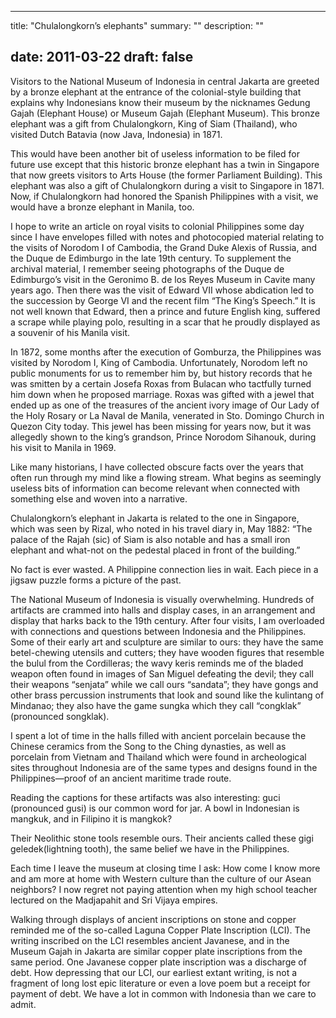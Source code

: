 
---
title: "Chulalongkorn’s elephants"
summary: ""
description: ""

date: 2011-03-22
draft: false
---

Visitors to the National Museum of Indonesia in central Jakarta are greeted by a bronze elephant at the entrance of the colonial-style building that explains why Indonesians know their museum by the nicknames Gedung Gajah (Elephant House) or Museum Gajah (Elephant Museum). This bronze elephant was a gift from Chulalongkorn, King of  Siam (Thailand), who visited Dutch Batavia (now Java, Indonesia) in  1871.

This would have been another bit of useless information to be filed for future use except that this historic bronze elephant has a twin in Singapore that now greets visitors to Arts House (the former Parliament Building). This elephant was also a gift of Chulalongkorn during a visit to Singapore in 1871. Now, if  Chulalongkorn had honored the Spanish Philippines with a visit, we would have a bronze elephant in Manila, too.

I hope to write an article on royal visits to  colonial Philippines some day since I have envelopes filled with notes and photocopied material relating to the visits of Norodom I of Cambodia, the Grand Duke Alexis of Russia, and the Duque de Edimburgo in the late 19th century. To supplement the archival material, I remember seeing photographs of the Duque de Edimburgo’s visit in the Geronimo B. de los Reyes Museum in Cavite many years ago. Then there was the visit of Edward VII whose abdication led to the succession by George VI and the recent film “The King’s Speech.” It is not well known that Edward, then a prince and future English king, suffered a scrape while playing polo, resulting in a scar that he proudly displayed as a souvenir of his Manila visit.

In 1872, some months after the execution of Gomburza, the Philippines was visited by Norodom I, King of Cambodia. Unfortunately, Norodom left no public monuments for us to remember him by, but history records that he was smitten by a certain Josefa Roxas from Bulacan who tactfully turned him down when he proposed marriage. Roxas was gifted with a jewel that ended up as one of the treasures of the ancient ivory image of Our Lady of the Holy Rosary or La Naval de Manila, venerated in Sto. Domingo Church in Quezon City today.  This jewel has been missing for years now, but it was allegedly shown to the king’s grandson, Prince Norodom Sihanouk, during his visit to Manila in 1969.

Like many historians, I have collected obscure facts over the years that often run through my mind like a flowing stream. What begins as seemingly useless bits of information can become relevant when connected with something else and woven into a narrative.

Chulalongkorn’s elephant in Jakarta is related to the one in Singapore, which was seen by Rizal, who noted in his travel diary in, May 1882: “The palace of the Rajah (sic) of Siam is also notable and has a small iron elephant and what-not on the pedestal placed in front of the building.”

No fact is ever wasted. A Philippine connection lies in wait.  Each piece in a jigsaw puzzle forms a picture of the past.

The National Museum of Indonesia is visually overwhelming. Hundreds  of artifacts are crammed into halls and display cases, in an arrangement and display that harks back to the 19th century. After four visits, I am overloaded with connections and questions between Indonesia and the  Philippines. Some of their early art and sculpture are similar to ours: they have the same betel-chewing utensils and cutters; they have  wooden figures that resemble the bulul from the Cordilleras; the wavy  keris reminds me of the bladed weapon often found in images of San  Miguel defeating the devil; they call their weapons “senjata”  while we call  ours “sandata”; they have gongs and other brass percussion instruments that look and sound like the kulintang of Mindanao;  they also have the game sungka which they call “congklak” (pronounced songklak).

I spent a lot of time in the halls filled with ancient porcelain  because the Chinese ceramics from the Song to the Ching dynasties, as  well as porcelain from Vietnam and Thailand which were found in archeological sites throughout Indonesia are of the same types and designs found in the Philippines—proof of an ancient maritime trade route.

Reading the captions for these artifacts was also interesting: guci (pronounced gusi) is our common word for jar. A bowl in Indonesian is mangkuk, and in Filipino it is mangkok?

Their Neolithic stone tools resemble ours. Their ancients called these gigi geledek(lightning tooth), the same belief we have in the Philippines.

Each time I leave the museum at closing time I ask: How come I know more and am more at home with  Western culture than the culture of our Asean neighbors? I now regret not paying attention when my high school teacher lectured on the Madjapahit and Sri Vijaya empires.

Walking through displays of ancient inscriptions on stone and copper reminded me of the so-called Laguna Copper Plate Inscription (LCI). The writing inscribed on the LCI resembles ancient Javanese, and in the Museum Gajah in Jakarta are similar copper plate inscriptions from the  same period. One Javanese copper plate inscription was a discharge of  debt. How depressing that our LCI, our earliest extant writing, is not a  fragment of long lost epic literature or even a love poem but a receipt for payment of debt. We have a lot in common with Indonesia than we care to admit.
